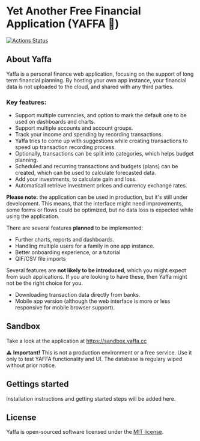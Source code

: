 # Yet Another Free Financial Application (YAFFA 🍊)

[![Actions Status](https://github.com/kantorge/yaffa/workflows/CI/badge.svg)](https://github.com/kantorge/yaffa/actions)

## About Yaffa

Yaffa is a personal finance web application, focusing on the support of long term financial planning. 
By hosting your own app instance, your financial data is not uploaded to the cloud, and shared with any third parties.

### Key features:
* Support multiple currencies, and option to mark the default one to be used on dashboards and charts.
* Support multiple accounts and account groups.
* Track your income and spending by recording transactions.
* Yaffa tries to come up with suggestions while creating transactions to speed up transaction recording process.
* Optionally, transactions can be split into categories, which helps budget planning.
* Scheduled and recurring transactions and budgets (plans) can be created, which can be used to calculate forecasted data.
* Add your investments, to calculate gain and loss.
* Automaticall retrieve investment prices and currency exchange rates.

**Please note:** the application can be used in production, but it's still under development.
This means, that the interface might need improvements, some forms or flows could be optimized, but no data loss is expected while using the application.

There are several features **planned** to be implemented:
* Further charts, reports and dashboards.
* Handling multiple users for a family in one app instance.
* Better onboarding experience, or a tutorial
* QIF/CSV file imports

Several features are **not likely to be introduced**, which you might expect from such applications.
If you are looking to have these, then Yaffa might not be the right choice for you.
* Downloading transaction data directly from banks.
* Mobile app version (although the web interface is more or less responsive for mobile browser support).

## Sandbox
Take a look at the application at https://sandbox.yaffa.cc

⚠️ **Important!** This is not a production environment or a free service. Use it only to test YAFFA functionality and UI. 
The database is regulary wiped without prior notice.

## Gettings started
Installation instructions and getting started steps will be added here.

## License
Yaffa is open-sourced software licensed under the [MIT license](https://opensource.org/licenses/MIT).
